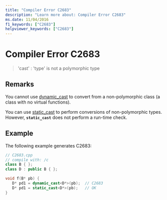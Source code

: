 ```yaml
---
title: "Compiler Error C2683"
description: "Learn more about: Compiler Error C2683"
ms.date: 11/04/2016
f1_keywords: ["C2683"]
helpviewer_keywords: ["C2683"]
---
```

# Compiler Error C2683

> 'cast' : 'type' is not a polymorphic type

## Remarks

You cannot use [dynamic_cast](../../cpp/dynamic-cast-operator.md) to convert from a non-polymorphic class (a class with no virtual functions).

You can use [static_cast](../../cpp/static-cast-operator.md) to perform conversions of non-polymorphic types. However, **`static_cast`** does not perform a run-time check.

## Example

The following example generates C2683:

```cpp
// C2683.cpp
// compile with: /c
class B { };
class D : public B { };

void f(B* pb) {
   D* pd1 = dynamic_cast<D*>(pb);  // C2683
   D* pd1 = static_cast<D*>(pb);   // OK
}
```
